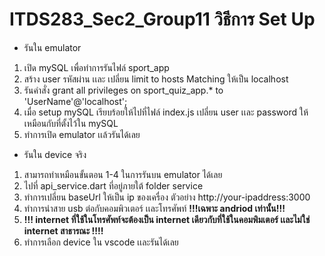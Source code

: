 # ITDS283_Sec2_Group11 วิธีการ Set Up

- รันใน emulator
1. เปิด mySQL เพื่อทำการรันไฟล์ sport_app
2. สร้าง user รหัสผ่าน เเละ เปลี่ยน limit to hosts Matching ให้เป็น localhost
3. รันคำสั่ง grant all privileges on sport_quiz_app.* to 'UserName'@'localhost';
4. เมื่อ setup mySQL เรียบร้อยให้ไปที่ไฟล์ index.js เปลี่ยน user เเละ password ให้เหมือนกับที่ตั้งไว้ใน mySQL
5. ทำการเปิด emulator เเล้วรันได้เลย

- รันใน device จริง
1. สามารถทำเหมือนขั้นตอน 1-4 ในการรันบน emulator ได้เลย
2. ไปที่ api_service.dart ที่อยู่ภายใต้ folder service
3. ทำการเปลี่ยน baseUrl ให้เป็น ip ของเครื่อง ตัวอย่าง http://your-ipaddress:3000
4. ทำการนำสาย usb ต่อกับคอมพิวเตอร์ เเละโทรศัพท์ **!!!เฉพาะ andriod เท่านั้น!!!**
5. **!!! internet ที่ใช้ในโทรศัพท์จะต้องเป็น internet เดียวกับที่ใช้ในคอมพิมเตอร์ เเละไม่ใช่ internet สาธารณะ !!!!**
6. ทำการเลือก device ใน vscode เเละรันได้เลย
